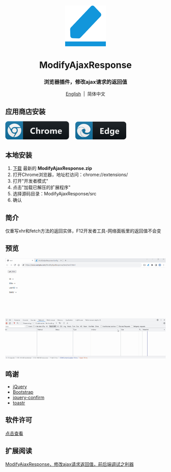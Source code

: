 <p align="center">
    <img src="./src/images/128.png" width="128">
</p>

<h1 align="center">ModifyAjaxResponse</h1>

<div align="center">

### 浏览器插件，修改ajax请求的返回值

[English](README.md) &nbsp;|&nbsp; 简体中文
</div>

## 应用商店安装
<a href="https://chrome.google.com/webstore/detail/modifajaxresponse/odpiadnfijfeggnnodoaaphkkjkmpnia"><img src="./show/chrome.png" width="200" alt="Get ModifyAjaxResponse for Chromium"></a>&nbsp;&nbsp;&nbsp;&nbsp;
<a href="https://microsoftedge.microsoft.com/addons/detail/koeofaphicbgllfobkdbacgmcpnaifhn"><img src="./show/edge.png" width="160" alt="Get ModifyAjaxResponse for Microsoft Edge"></a>

## 本地安装
1. [下载](https://github.com/oppoic/ModifyAjaxResponse/releases) 最新的 **ModifyAjaxResponse.zip**
2. 打开Chrome浏览器，地址栏访问：chrome://extensions/
3. 打开"开发者模式"
4. 点击"加载已解压的扩展程序"
5. 选择源码目录：ModifyAjaxResponse/src
6. 确认

## 简介
仅重写xhr和fetch方法的返回实体，F12开发者工具-网络面板里的返回值不会变

## 预览
![预览](/show/ModifyAjaxResponse.gif)

## 鸣谢
* [jQuery](https://github.com/jquery/jquery)
* [Bootstrap](https://github.com/twbs/bootstrap)
* [jquery-confirm](https://github.com/craftpip/jquery-confirm)
* [toastr](https://github.com/CodeSeven/toastr)

## 软件许可
[点击查看](LICENSE)

## 扩展阅读
[ModifyAjaxResponse，修改ajax请求返回值，前后端调试之利器](https://www.cnblogs.com/oppoic/p/17505144.html)